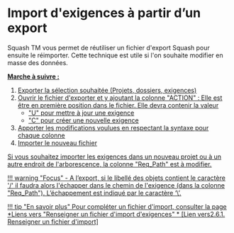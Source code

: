 # Import d'exigences à partir d’un export

Squash TM vous permet de réutiliser un fichier d'export Squash pour ensuite le réimporter. Cette technique est utile si l'on souhaite modifier en masse des données.

**<u>Marche à suivre : <u>**

 1. Exporter la sélection souhaitée (Projets, dossiers, exigences)
 2. Ouvrir le fichier d'exporter et y ajoutant la colonne "ACTION" : Elle est être en première position dans le fichier. Elle devra contenir la valeur 
	 - "U" pour mettre à jour une exigence  
	 - "C" pour créer une nouvelle exigence
 3. Apporter les modifications voulues en respectant la syntaxe pour chaque colonne
 4. Importer le nouveau fichier
 
 Si vous souhaitez importer les exigences dans un nouveau projet ou à un autre endroit de l'arborescence, la colonne "Req_Path" est à modifier.

!!! warning "Focus" 
	- A l’export, si le libellé des objets contient le caractère '/' il faudra alors l'échapper dans le chemin de l'exigence (dans la colonne "Req_Path"). L’échappement est indiqué par le caractère ‘\’. 
	
!!! tip "En savoir plus" 
	   Pour compléter un fichier d'import, consulter la page *Liens vers "Renseigner un fichier d'import d'exigences" * [Lien vers2.6.1. Renseigner un fichier d'import]


<!--stackedit_data:
eyJoaXN0b3J5IjpbLTE3NzY1MjgxNTIsLTcyMjYwOTM2OCwtOD
I4NTA3MTEsMjAxMjQ3MjcwOSwzMzAyOTAxNjQsLTMzMjMxNDEy
NiwtMjkwMzEyMTU1LC0xMjIyMjYxNzgyLDEwNTkxNTMyMjIsLT
MxNTI5NDk2OSw5ODEzNTg4MDgsLTY1MDEwNTU1LC0xMDcwMDA0
MzQ1LC0xODQzNDI0NDkxLDg2MTY2ODYwNiwtMjA2NTQyNDI2Ml
19
-->